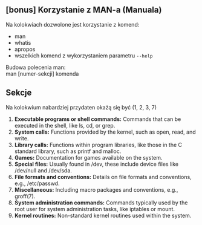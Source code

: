 
## [bonus] Korzystanie z MAN-a (Manuala)
  
Na kolokwiach dozwolone jest korzystanie z komend:  
- man   
- whatis  
- apropos  
- wszelkich komend z wykorzystaniem parametru `--help`  

Budowa polecenia man:  
man [numer-sekcji] komenda  

## Sekcje
Na kolokwium nabardziej przydaten okażą się być (1, 2, 3, 7)  
1.   **Executable programs or shell commands:** Commands that can be executed in the shell, like ls, cd, or grep.
2.   **System calls:** Functions provided by the kernel, such as open, read, and write.
3.   **Library calls:** Functions within program libraries, like those in the C standard library, such as printf and malloc.
4.   **Games:** Documentation for games available on the system.
5.   **Special files:** Usually found in /dev, these include device files like /dev/null and /dev/sda.
6.   **File formats and conventions:** Details on file formats and conventions, e.g., /etc/passwd.
7.   **Miscellaneous:** Including macro packages and conventions, e.g., groff(7).
8.   **System administration commands:** Commands typically used by the root user for system administration tasks, like iptables or mount.
9.   **Kernel routines:** Non-standard kernel routines used within the system.

